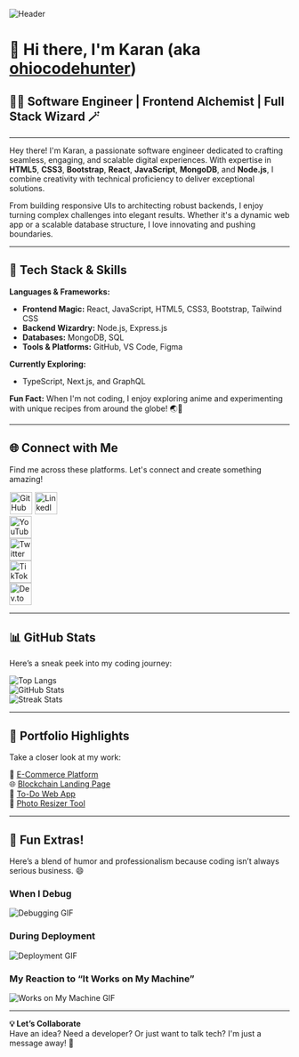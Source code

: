 ![Header](https://pbs.twimg.com/media/GJ7fazNXcAAIP7z?format=jpg&name=small)

# 👋 Hi there, I'm Karan (aka [ohiocodehunter](https://karan-och.netlify.app))

## 👨‍💻 Software Engineer | Frontend Alchemist | Full Stack Wizard 🪄

---

Hey there! I'm Karan, a passionate software engineer dedicated to crafting seamless, engaging, and scalable digital experiences. With expertise in **HTML5**, **CSS3**, **Bootstrap**, **React**, **JavaScript**, **MongoDB**, and **Node.js**, I combine creativity with technical proficiency to deliver exceptional solutions.

From building responsive UIs to architecting robust backends, I enjoy turning complex challenges into elegant results. Whether it's a dynamic web app or a scalable database structure, I love innovating and pushing boundaries.

---

## 🚀 Tech Stack & Skills

**Languages & Frameworks:**  
- **Frontend Magic:** React, JavaScript, HTML5, CSS3, Bootstrap, Tailwind CSS  
- **Backend Wizardry:** Node.js, Express.js  
- **Databases:** MongoDB, SQL  
- **Tools & Platforms:** GitHub, VS Code, Figma  

**Currently Exploring:**  
- TypeScript, Next.js, and GraphQL  

**Fun Fact:** When I'm not coding, I enjoy exploring anime and experimenting with unique recipes from around the globe! 🌏🍣  

---

## 🌐 Connect with Me
Find me across these platforms. Let's connect and create something amazing!  

[<img src="https://cdn.jsdelivr.net/npm/simple-icons@3.0.1/icons/github.svg" alt="GitHub" height="40" width="40" style="border: 1px solid white">](https://github.com/ohiocodehunter)  [<img src="https://cdn.jsdelivr.net/npm/simple-icons@3.0.1/icons/linkedin.svg" alt="LinkedIn" height="40" width="40">](https://www.linkedin.com/in/ohiocodehunter/)  
[<img src="https://cdn.jsdelivr.net/npm/simple-icons@3.0.1/icons/youtube.svg" alt="YouTube" height="40" width="40">](https://www.youtube.com/@KenSan)  
[<img src="https://cdn.jsdelivr.net/npm/simple-icons@3.0.1/icons/twitter.svg" alt="Twitter" height="40" width="40">](https://twitter.com/karandevloper)  
[<img src="https://cdn.jsdelivr.net/npm/simple-icons@3.0.1/icons/tiktok.svg" alt="TikTok" height="40" width="40">](https://www.tiktok.com/@ohiocodehunter)  
[<img src="https://cdn.jsdelivr.net/npm/simple-icons@3.0.1/icons/dev-dot-to.svg" alt="Dev.to" height="40" width="40">](https://dev.to/ohiocodehunter)  

---

## 📊 GitHub Stats
Here’s a sneak peek into my coding journey:  

![Top Langs](https://github-readme-stats.vercel.app/api/top-langs/?username=ohiocodehunter&layout=compact&theme=radical)  
![GitHub Stats](https://github-readme-stats.vercel.app/api?username=ohiocodehunter&show_icons=true&theme=radical)  
![Streak Stats](https://github-readme-streak-stats.herokuapp.com/?user=ohiocodehunter&theme=radical)  

---

## 🎯 Portfolio Highlights
Take a closer look at my work:  

🛒 [E-Commerce Platform](https://karan-och.netlify.app/projects/ecommerce)  
🌐 [Blockchain Landing Page](https://karan-och.netlify.app/projects/blockchain)  
📝 [To-Do Web App](https://karan-och.netlify.app/projects/todo)  
🔧 [Photo Resizer Tool](https://karan-och.netlify.app/projects/photo-resizer)  

---

## 🌟 Fun Extras!
Here’s a blend of humor and professionalism because coding isn’t always serious business. 😄  

### When I Debug  
![Debugging GIF](https://media.giphy.com/media/l4FGI8GoTL7N4DsyI/giphy.gif)  

### During Deployment  
![Deployment GIF](https://media.giphy.com/media/3o7abKhOpu0NwenH3O/giphy.gif)  

### My Reaction to “It Works on My Machine”  
![Works on My Machine GIF](https://media.giphy.com/media/26AHONQ79FdWZhAI0/giphy.gif)  

---

**💡 Let’s Collaborate**  
Have an idea? Need a developer? Or just want to talk tech? I'm just a message away! 🚀  
